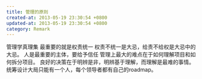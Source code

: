 ```yaml
---
title: 管理的原则
created-at: 2013-05-19 23:30:54 +0800
updated-at: 2013-05-19 23:30:54 +0800
category: Remark
---
```


管理学真理集
最重要的就是权责统一
权责不统一是大忌，给责不给权是大忌中的大忌。
人是最重要的主体，要给予信任
管理上最大的难点在于如何理解项目和如何拆分项目。
良好的决策在于明辨是非，明辨基于理解，而理解是最难的事情。
统筹设计大局只能有一个人，每个领导者都有自己的roadmap。
